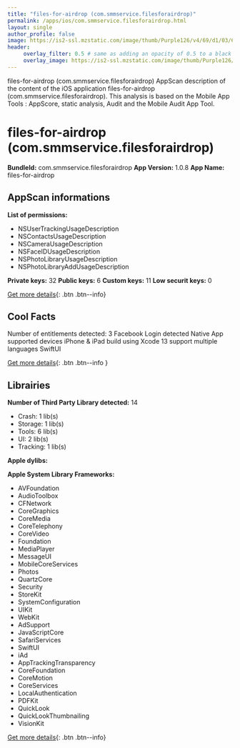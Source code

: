 ```yaml
---
title: "files-for-airdrop (com.smmservice.filesforairdrop)"
permalink: /apps/ios/com.smmservice.filesforairdrop.html
layout: single
author_profile: false
image: https://is2-ssl.mzstatic.com/image/thumb/Purple126/v4/69/d1/03/69d10323-d161-91ff-a82b-e7edfd444956/AppIcon-1x_U007emarketing-0-10-0-85-220.png/512x512bb.jpg
header: 
     overlay_filter: 0.5 # same as adding an opacity of 0.5 to a black background
     overlay_image: https://is2-ssl.mzstatic.com/image/thumb/Purple126/v4/69/d1/03/69d10323-d161-91ff-a82b-e7edfd444956/AppIcon-1x_U007emarketing-0-10-0-85-220.png/512x512bb.jpg
---
```

files-for-airdrop (com.smmservice.filesforairdrop) AppScan description of the content of the iOS application files-for-airdrop (com.smmservice.filesforairdrop). This analysis is based on the Mobile App Tools : AppScore, static analysis, Audit and the Mobile Audit App Tool.

# files-for-airdrop (com.smmservice.filesforairdrop)

**BundleId:** com.smmservice.filesforairdrop
**App Version:** 1.0.8
**App Name:** files-for-airdrop


## AppScan informations 

**List of permissions:** 
- NSUserTrackingUsageDescription
- NSContactsUsageDescription
- NSCameraUsageDescription
- NSFaceIDUsageDescription
- NSPhotoLibraryUsageDescription
- NSPhotoLibraryAddUsageDescription
  
  
**Private keys:** 32
**Public keys:** 6
**Custom keys:** 11
**Low securit keys:** 0
  
[Get more details](/pricing.html){: .btn .btn--info}

## Cool Facts

Number of entitlements detected: 3
Facebook Login detected
Native App
supported devices iPhone & iPad
build using Xcode 13
support multiple languages
SwiftUI
  
[Get more details](/pricing.html){: .btn .btn--info }

## Librairies 
**Number of Third Party Library detected:** 14
- Crash: 1 lib(s)
- Storage: 1 lib(s)
- Tools: 6 lib(s)
- UI: 2 lib(s)
- Tracking: 1 lib(s)


**Apple dylibs:**


**Apple System Library Frameworks:**
- AVFoundation
- AudioToolbox
- CFNetwork
- CoreGraphics
- CoreMedia
- CoreTelephony
- CoreVideo
- Foundation
- MediaPlayer
- MessageUI
- MobileCoreServices
- Photos
- QuartzCore
- Security
- StoreKit
- SystemConfiguration
- UIKit
- WebKit
- AdSupport
- JavaScriptCore
- SafariServices
- SwiftUI
- iAd
- AppTrackingTransparency
- CoreFoundation
- CoreMotion
- CoreServices
- LocalAuthentication
- PDFKit
- QuickLook
- QuickLookThumbnailing
- VisionKit


  
[Get more details](/pricing.html){: .btn .btn--info}

